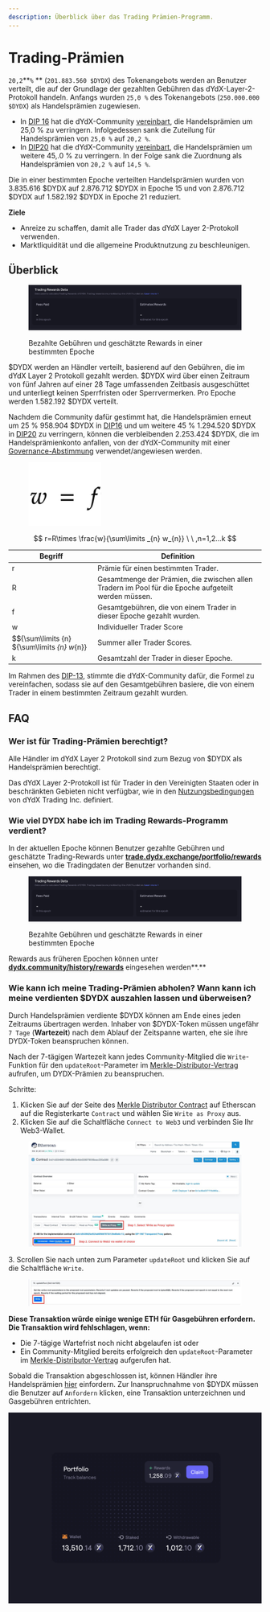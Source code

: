 ```yaml
---
description: Überblick über das Trading Prämien-Programm.
---
```


# Trading-Prämien

`20,2`**`%` ** (`201.883.560 $DYDX`) des Tokenangebots werden an Benutzer verteilt, die auf der Grundlage der gezahlten Gebühren das dYdX-Layer-2-Protokoll handeln. Anfangs wurden `25,0 %` des Tokenangebots (`250.000.000 $DYDX`) als Handelsprämien zugewiesen.

* In [DIP 16](https://github.com/dydxfoundation/dip/blob/master/content/dips/DIP-16.md) hat die dYdX-Community [vereinbart](https://dydx.community/dashboard/proposal/8), die Handelsprämien um 25,0 % zu verringern. Infolgedessen sank die Zuteilung für Handelsprämien von `25,0 %` auf `20,2 %`.
* In [DIP20](https://dydx.community/dashboard/proposal/11) hat die dYdX-Community [vereinbart](https://dydx.community/dashboard/proposal/11), die Handelsprämien um weitere 45,.0 % zu verringern. In der Folge sank die Zuordnung als Handelsprämien von `20,2 %` auf `14,5 %`.

Die in einer bestimmten Epoche verteilten Handelsprämien wurden von 3.835.616 $DYDX auf 2.876.712 $DYDX in Epoche 15 und von 2.876.712 $DYDX auf 1.582.192 $DYDX in Epoche 21 reduziert.

**Ziele**

* Anreize zu schaffen, damit alle Trader das dYdX Layer 2-Protokoll verwenden.
* Marktliquidität und die allgemeine Produktnutzung zu beschleunigen.

## **Überblick**

<figure><img src="../.gitbook/assets/1-fees-paid-estimated-rewards.png" alt=""><figcaption><p>Bezahlte Gebühren und geschätzte Rewards in einer bestimmten Epoche</p></figcaption></figure>

$DYDX werden an Händler verteilt, basierend auf den Gebühren, die im dYdX Layer 2 Protokoll gezahlt werden. $DYDX wird über einen Zeitraum von fünf Jahren auf einer 28 Tage umfassenden Zeitbasis ausgeschüttet und unterliegt keinen Sperrfristen oder Sperrvermerken. Pro Epoche werden 1.582.192 $DYDX verteilt.

Nachdem die Community dafür gestimmt hat, die Handelsprämien erneut um 25 % 958.904 $DYDX in [DIP16](https://dydx.community/dashboard/proposal/8) und um weitere 45 % 1.294.520 $DYDX in [DIP20](https://dydx.community/dashboard/proposal/11) zu verringern, können die verbleibenden 2.253.424 $DYDX, die im Handelsprämienkonto anfallen, von der dYdX-Community mit einer [Governance-Abstimmung](https://docs.dydx.community/dydx-governance/voting-and-governance/governance-parameters) verwendet/angewiesen werden.

<figure><img src="../.gitbook/assets/1-trading-rewards-formula-new.png" alt=""><figcaption></figcaption></figure>

$$ r=R\times \frac{w}{\sum\limits _{n} w_{n}} \ \ ,n=1,2...k $$

| Begriff | Definition |
| ---------------------------- | ----------------------------------------------------------------------- |
| r | Prämie für einen bestimmten Trader. |
| R | Gesamtmenge der Prämien, die zwischen allen Tradern im Pool für die Epoche aufgeteilt werden müssen. |
| f | Gesamtgebühren, die von einem Trader in dieser Epoche gezahlt wurden. |
| w | Individueller Trader Score |
| $${\sum\limits {n} ${\sum\limits _{n} w_{n}} | Summer aller Trader Scores. |
| k | Gesamtzahl der Trader in dieser Epoche. |

Im Rahmen des [DIP-13](https://github.com/dydxfoundation/dip/blob/master/content/dips/DIP-13.md), stimmte die dYdX-Community dafür, die Formel zu vereinfachen, sodass sie auf den Gesamtgebühren basiere, die von einem Trader in einem bestimmten Zeitraum gezahlt wurden.

## FAQ

### Wer ist für Trading-Prämien berechtigt?

Alle Händler im dYdX Layer 2 Protokoll sind zum Bezug von $DYDX als Handelsprämien berechtigt.

Das dYdX Layer 2-Protokoll ist für Trader in den Vereinigten Staaten oder in beschränkten Gebieten nicht verfügbar, wie in den [Nutzungsbedingungen](https://dydx.exchange/terms) von dYdX Trading Inc. definiert.

### Wie viel DYDX habe ich im Trading Rewards-Programm verdient?

In der aktuellen Epoche können Benutzer gezahlte Gebühren und geschätzte Trading-Rewards unter [**trade.dydx.exchange/portfolio/rewards**](https://trade.dydx.exchange/portfolio/rewards) einsehen, wo die Tradingdaten der Benutzer vorhanden sind.

<figure><img src="../.gitbook/assets/1-fees-paid-estimated-rewards.png" alt=""><figcaption><p>Bezahlte Gebühren und geschätzte Rewards in einer bestimmten Epoche</p></figcaption></figure>

Rewards aus früheren Epochen können unter [**dydx.community/history/rewards**](https://dydx.community/history/rewards) eingesehen werden**.**

### Wie kann ich meine Trading-Prämien abholen? Wann kann ich meine verdienten $DYDX auszahlen lassen und überweisen?

Durch Handelsprämien verdiente $DYDX können am Ende eines jeden Zeitraums übertragen werden. Inhaber von $DYDX-Token müssen ungefähr `7 Tage` (**Wartezeit**) nach dem Ablauf der Zeitspanne warten, ehe sie ihre DYDX-Token beanspruchen können.

Nach der 7-tägigen Wartezeit kann jedes Community-Mitglied die `Write`-Funktion für den `updateRoot`-Parameter im [Merkle-Distributor-Vertrag](https://etherscan.io/address/0x01d3348601968ab85b4bb028979006eac235a588#writeProxyContract) aufrufen, um DYDX-Prämien zu beanspruchen.

Schritte:

1. Klicken Sie auf der Seite des [Merkle Distributor Contract](https://etherscan.io/address/0x01d3348601968ab85b4bb028979006eac235a588#writeProxyContract) auf Etherscan auf die Registerkarte `Contract` und wählen Sie `Write as Proxy` aus.
2. Klicken Sie auf die Schaltfläche `Connect to Web3` und verbinden Sie Ihr Web3-Wallet.

<figure><img src="../.gitbook/assets/merkle-distributor-contract.jpeg" alt=""><figcaption></figcaption></figure>

3\. Scrollen Sie nach unten zum Parameter `updateRoot` und klicken Sie auf die Schaltfläche `Write`.

<figure><img src="../.gitbook/assets/updateRoot-claiming.jpeg" alt=""><figcaption></figcaption></figure>

**Diese Transaktion würde einige wenige ETH für Gasgebühren erfordern. Die Transaktion wird fehlschlagen, wenn:**

* Die 7-tägige Wartefrist noch nicht abgelaufen ist oder
* Ein Community-Mitglied bereits erfolgreich den `updateRoot`-Parameter im [Merkle-Distributor-Vertrag](https://etherscan.io/address/0x01d3348601968ab85b4bb028979006eac235a588#writeProxyContract) aufgerufen hat.

Sobald die Transaktion abgeschlossen ist, können Händler ihre Handelsprämien [hier](https://dydx.community/dashboard) einfordern. Zur Inanspruchnahme von $DYDX müssen die Benutzer auf `Anfordern` klicken, eine Transaktion unterzeichnen und Gasgebühren entrichten.

![Portfolio-Übersicht der Rewards](../.gitbook/assets/1-portfolio-overview-rewards.png)
